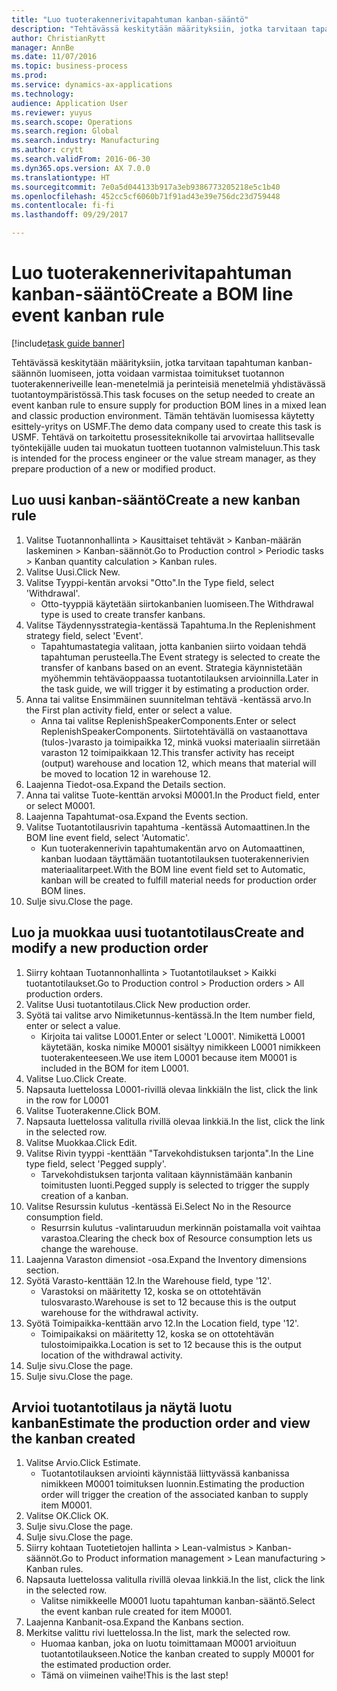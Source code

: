 ```yaml
--- 
title: "Luo tuoterakennerivitapahtuman kanban-sääntö"
description: "Tehtävässä keskitytään määrityksiin, jotka tarvitaan tapahtuman kanban-säännön luomiseen, jotta voidaan varmistaa toimitukset tuotannon tuoterakenneriveille lean-menetelmiä ja perinteisiä menetelmiä yhdistävässä tuotantoympäristössä."
author: ChristianRytt
manager: AnnBe
ms.date: 11/07/2016
ms.topic: business-process
ms.prod: 
ms.service: dynamics-ax-applications
ms.technology: 
audience: Application User
ms.reviewer: yuyus
ms.search.scope: Operations
ms.search.region: Global
ms.search.industry: Manufacturing
ms.author: crytt
ms.search.validFrom: 2016-06-30
ms.dyn365.ops.version: AX 7.0.0
ms.translationtype: HT
ms.sourcegitcommit: 7e0a5d044133b917a3eb9386773205218e5c1b40
ms.openlocfilehash: 452cc5cf6060b71f91ad43e39e756dc23d759448
ms.contentlocale: fi-fi
ms.lasthandoff: 09/29/2017

---
```

# <a name="create-a-bom-line-event-kanban-rule"></a><span data-ttu-id="1ee7d-103">Luo tuoterakennerivitapahtuman kanban-sääntö</span><span class="sxs-lookup"><span data-stu-id="1ee7d-103">Create a BOM line event kanban rule</span></span>

[!include[task guide banner](../../includes/task-guide-banner.md)]

<span data-ttu-id="1ee7d-104">Tehtävässä keskitytään määrityksiin, jotka tarvitaan tapahtuman kanban-säännön luomiseen, jotta voidaan varmistaa toimitukset tuotannon tuoterakenneriveille lean-menetelmiä ja perinteisiä menetelmiä yhdistävässä tuotantoympäristössä.</span><span class="sxs-lookup"><span data-stu-id="1ee7d-104">This task focuses on the setup needed to create an event kanban rule to ensure supply for production BOM lines in a mixed lean and classic production environment.</span></span> <span data-ttu-id="1ee7d-105">Tämän tehtävän luomisessa käytetty esittely-yritys on USMF.</span><span class="sxs-lookup"><span data-stu-id="1ee7d-105">The demo data company used to create this task is USMF.</span></span> <span data-ttu-id="1ee7d-106">Tehtävä on tarkoitettu prosessiteknikolle tai arvovirtaa hallitsevalle työntekijälle uuden tai muokatun tuotteen tuotannon valmisteluun.</span><span class="sxs-lookup"><span data-stu-id="1ee7d-106">This task is intended for the process engineer or the value stream manager, as they prepare production of a new or modified product.</span></span>


## <a name="create-a-new-kanban-rule"></a><span data-ttu-id="1ee7d-107">Luo uusi kanban-sääntö</span><span class="sxs-lookup"><span data-stu-id="1ee7d-107">Create a new kanban rule</span></span>
1. <span data-ttu-id="1ee7d-108">Valitse Tuotannonhallinta > Kausittaiset tehtävät > Kanban-määrän laskeminen > Kanban-säännöt.</span><span class="sxs-lookup"><span data-stu-id="1ee7d-108">Go to Production control > Periodic tasks > Kanban quantity calculation > Kanban rules.</span></span>
2. <span data-ttu-id="1ee7d-109">Valitse Uusi.</span><span class="sxs-lookup"><span data-stu-id="1ee7d-109">Click New.</span></span>
3. <span data-ttu-id="1ee7d-110">Valitse Tyyppi-kentän arvoksi "Otto".</span><span class="sxs-lookup"><span data-stu-id="1ee7d-110">In the Type field, select 'Withdrawal'.</span></span>
    * <span data-ttu-id="1ee7d-111">Otto-tyyppiä käytetään siirtokanbanien luomiseen.</span><span class="sxs-lookup"><span data-stu-id="1ee7d-111">The Withdrawal type is used to create transfer kanbans.</span></span>  
4. <span data-ttu-id="1ee7d-112">Valitse Täydennysstrategia-kentässä Tapahtuma.</span><span class="sxs-lookup"><span data-stu-id="1ee7d-112">In the Replenishment strategy field, select 'Event'.</span></span>
    * <span data-ttu-id="1ee7d-113">Tapahtumastategia valitaan, jotta kanbanien siirto voidaan tehdä tapahtuman perusteella.</span><span class="sxs-lookup"><span data-stu-id="1ee7d-113">The Event strategy is selected to create the transfer of kanbans based on an event.</span></span> <span data-ttu-id="1ee7d-114">Strategia käynnistetään myöhemmin tehtäväoppaassa tuotantotilauksen arvioinnilla.</span><span class="sxs-lookup"><span data-stu-id="1ee7d-114">Later in the task guide, we will trigger it by estimating a production order.</span></span>  
5. <span data-ttu-id="1ee7d-115">Anna tai valitse Ensimmäinen suunnitelman tehtävä -kentässä arvo.</span><span class="sxs-lookup"><span data-stu-id="1ee7d-115">In the First plan activity field, enter or select a value.</span></span>
    * <span data-ttu-id="1ee7d-116">Anna tai valitse ReplenishSpeakerComponents.</span><span class="sxs-lookup"><span data-stu-id="1ee7d-116">Enter or select ReplenishSpeakerComponents.</span></span> <span data-ttu-id="1ee7d-117">Siirtotehtävällä on vastaanottava (tulos-)varasto ja toimipaikka 12, minkä vuoksi materiaalin siirretään varaston 12 toimipaikkaan 12.</span><span class="sxs-lookup"><span data-stu-id="1ee7d-117">This transfer activity has receipt (output) warehouse and location 12, which means that material will be moved to location 12 in warehouse 12.</span></span>  
6. <span data-ttu-id="1ee7d-118">Laajenna Tiedot-osa.</span><span class="sxs-lookup"><span data-stu-id="1ee7d-118">Expand the Details section.</span></span>
7. <span data-ttu-id="1ee7d-119">Anna tai valitse Tuote-kenttän arvoksi M0001.</span><span class="sxs-lookup"><span data-stu-id="1ee7d-119">In the Product field, enter or select M0001.</span></span>
8. <span data-ttu-id="1ee7d-120">Laajenna Tapahtumat-osa.</span><span class="sxs-lookup"><span data-stu-id="1ee7d-120">Expand the Events section.</span></span>
9. <span data-ttu-id="1ee7d-121">Valitse Tuotantotilausrivin tapahtuma -kentässä Automaattinen.</span><span class="sxs-lookup"><span data-stu-id="1ee7d-121">In the BOM line event field, select 'Automatic'.</span></span>
    * <span data-ttu-id="1ee7d-122">Kun tuoterakennerivin tapahtumakentän arvo on Automaattinen, kanban luodaan täyttämään tuotantotilauksen tuoterakennerivien materiaalitarpeet.</span><span class="sxs-lookup"><span data-stu-id="1ee7d-122">With the BOM line event field set to Automatic, kanban will be created to fulfill material needs for production order BOM lines.</span></span>  
10. <span data-ttu-id="1ee7d-123">Sulje sivu.</span><span class="sxs-lookup"><span data-stu-id="1ee7d-123">Close the page.</span></span>

## <a name="create-and-modify-a-new-production-order"></a><span data-ttu-id="1ee7d-124">Luo ja muokkaa uusi tuotantotilaus</span><span class="sxs-lookup"><span data-stu-id="1ee7d-124">Create and modify a new production order</span></span>
1. <span data-ttu-id="1ee7d-125">Siirry kohtaan Tuotannonhallinta > Tuotantotilaukset > Kaikki tuotantotilaukset.</span><span class="sxs-lookup"><span data-stu-id="1ee7d-125">Go to Production control > Production orders > All production orders.</span></span>
2. <span data-ttu-id="1ee7d-126">Valitse Uusi tuotantotilaus.</span><span class="sxs-lookup"><span data-stu-id="1ee7d-126">Click New production order.</span></span>
3. <span data-ttu-id="1ee7d-127">Syötä tai valitse arvo Nimiketunnus-kentässä.</span><span class="sxs-lookup"><span data-stu-id="1ee7d-127">In the Item number field, enter or select a value.</span></span>
    * <span data-ttu-id="1ee7d-128">Kirjoita tai valitse L0001.</span><span class="sxs-lookup"><span data-stu-id="1ee7d-128">Enter or select 'L0001'.</span></span> <span data-ttu-id="1ee7d-129">Nimikettä L0001 käytetään, koska nimike M0001 sisältyy nimikkeen L0001 nimikkeen tuoterakenteeseen.</span><span class="sxs-lookup"><span data-stu-id="1ee7d-129">We use item L0001 because item M0001 is included in the BOM for item L0001.</span></span>  
4. <span data-ttu-id="1ee7d-130">Valitse Luo.</span><span class="sxs-lookup"><span data-stu-id="1ee7d-130">Click Create.</span></span>
5. <span data-ttu-id="1ee7d-131">Napsauta luettelossa L0001-rivillä olevaa linkkiä</span><span class="sxs-lookup"><span data-stu-id="1ee7d-131">In the list, click the link in the row for L0001</span></span>
6. <span data-ttu-id="1ee7d-132">Valitse Tuoterakenne.</span><span class="sxs-lookup"><span data-stu-id="1ee7d-132">Click BOM.</span></span>
7. <span data-ttu-id="1ee7d-133">Napsauta luettelossa valitulla rivillä olevaa linkkiä.</span><span class="sxs-lookup"><span data-stu-id="1ee7d-133">In the list, click the link in the selected row.</span></span>
8. <span data-ttu-id="1ee7d-134">Valitse Muokkaa.</span><span class="sxs-lookup"><span data-stu-id="1ee7d-134">Click Edit.</span></span>
9. <span data-ttu-id="1ee7d-135">Valitse Rivin tyyppi -kenttään "Tarvekohdistuksen tarjonta".</span><span class="sxs-lookup"><span data-stu-id="1ee7d-135">In the Line type field, select 'Pegged supply'.</span></span>
    * <span data-ttu-id="1ee7d-136">Tarvekohdistuksen tarjonta valitaan käynnistämään kanbanin toimitusten luonti.</span><span class="sxs-lookup"><span data-stu-id="1ee7d-136">Pegged supply is selected to trigger the supply creation of a kanban.</span></span>  
10. <span data-ttu-id="1ee7d-137">Valitse Resurssin kulutus -kentässä Ei.</span><span class="sxs-lookup"><span data-stu-id="1ee7d-137">Select No in the Resource consumption field.</span></span>
    * <span data-ttu-id="1ee7d-138">Resurrsin kulutus -valintaruudun merkinnän poistamalla voit vaihtaa varastoa.</span><span class="sxs-lookup"><span data-stu-id="1ee7d-138">Clearing the check box of Resource consumption lets us change the warehouse.</span></span>  
11. <span data-ttu-id="1ee7d-139">Laajenna Varaston dimensiot -osa.</span><span class="sxs-lookup"><span data-stu-id="1ee7d-139">Expand the Inventory dimensions section.</span></span>
12. <span data-ttu-id="1ee7d-140">Syötä Varasto-kenttään 12.</span><span class="sxs-lookup"><span data-stu-id="1ee7d-140">In the Warehouse field, type '12'.</span></span>
    * <span data-ttu-id="1ee7d-141">Varastoksi on määritetty 12, koska se on ottotehtävän tulosvarasto.</span><span class="sxs-lookup"><span data-stu-id="1ee7d-141">Warehouse is set to 12 because this is the output warehouse for the withdrawal activity.</span></span>  
13. <span data-ttu-id="1ee7d-142">Syötä Toimipaikka-kenttään arvo 12.</span><span class="sxs-lookup"><span data-stu-id="1ee7d-142">In the Location field, type '12'.</span></span>
    * <span data-ttu-id="1ee7d-143">Toimipaikaksi on määritetty 12, koska se on ottotehtävän tulostoimipaikka.</span><span class="sxs-lookup"><span data-stu-id="1ee7d-143">Location is set to 12 because this is the output location of the withdrawal activity.</span></span>  
14. <span data-ttu-id="1ee7d-144">Sulje sivu.</span><span class="sxs-lookup"><span data-stu-id="1ee7d-144">Close the page.</span></span>
15. <span data-ttu-id="1ee7d-145">Sulje sivu.</span><span class="sxs-lookup"><span data-stu-id="1ee7d-145">Close the page.</span></span>

## <a name="estimate-the-production-order-and-view-the-kanban-created"></a><span data-ttu-id="1ee7d-146">Arvioi tuotantotilaus ja näytä luotu kanban</span><span class="sxs-lookup"><span data-stu-id="1ee7d-146">Estimate the production order and view the kanban created</span></span>
1. <span data-ttu-id="1ee7d-147">Valitse Arvio.</span><span class="sxs-lookup"><span data-stu-id="1ee7d-147">Click Estimate.</span></span>
    * <span data-ttu-id="1ee7d-148">Tuotantotilauksen arviointi käynnistää liittyvässä kanbanissa nimikkeen M0001 toimituksen luonnin.</span><span class="sxs-lookup"><span data-stu-id="1ee7d-148">Estimating the production order will trigger the creation of the associated kanban to supply item M0001.</span></span>  
2. <span data-ttu-id="1ee7d-149">Valitse OK.</span><span class="sxs-lookup"><span data-stu-id="1ee7d-149">Click OK.</span></span>
3. <span data-ttu-id="1ee7d-150">Sulje sivu.</span><span class="sxs-lookup"><span data-stu-id="1ee7d-150">Close the page.</span></span>
4. <span data-ttu-id="1ee7d-151">Sulje sivu.</span><span class="sxs-lookup"><span data-stu-id="1ee7d-151">Close the page.</span></span>
5. <span data-ttu-id="1ee7d-152">Siirry kohtaan Tuotetietojen hallinta > Lean-valmistus > Kanban-säännöt.</span><span class="sxs-lookup"><span data-stu-id="1ee7d-152">Go to Product information management > Lean manufacturing > Kanban rules.</span></span>
6. <span data-ttu-id="1ee7d-153">Napsauta luettelossa valitulla rivillä olevaa linkkiä.</span><span class="sxs-lookup"><span data-stu-id="1ee7d-153">In the list, click the link in the selected row.</span></span>
    * <span data-ttu-id="1ee7d-154">Valitse nimikkeelle M0001 luotu tapahtuman kanban-sääntö.</span><span class="sxs-lookup"><span data-stu-id="1ee7d-154">Select the event kanban rule created for item M0001.</span></span>  
7. <span data-ttu-id="1ee7d-155">Laajenna Kanbanit-osa.</span><span class="sxs-lookup"><span data-stu-id="1ee7d-155">Expand the Kanbans section.</span></span>
8. <span data-ttu-id="1ee7d-156">Merkitse valittu rivi luettelossa.</span><span class="sxs-lookup"><span data-stu-id="1ee7d-156">In the list, mark the selected row.</span></span>
    * <span data-ttu-id="1ee7d-157">Huomaa kanban, joka on luotu toimittamaan M0001 arvioituun tuotantotilaukseen.</span><span class="sxs-lookup"><span data-stu-id="1ee7d-157">Notice the kanban created to supply M0001 for the estimated production order.</span></span>  
    * <span data-ttu-id="1ee7d-158">Tämä on viimeinen vaihe!</span><span class="sxs-lookup"><span data-stu-id="1ee7d-158">This is the last step!</span></span>  


